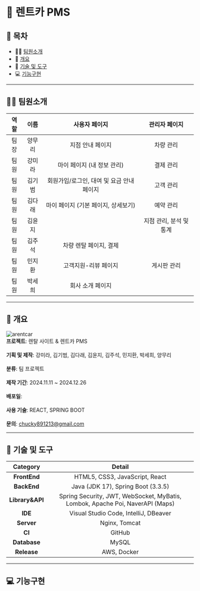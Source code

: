 # 🚗 렌트카 PMS

## 📑 목차

- 👩‍💻 [팀원소개](#-팀원소개)
- 📝 [개요](#-개요)
- 🔧 [기술 및 도구](#-기술-및-도구)
- 💻 [기능구현](#-기능구현)

---

## 👨‍💻 팀원소개

| 역할     | 이름  | 사용자 페이지                  | 관리자 페이지        |
| :------: | :---: | :--------------------------: | :----------------: |
| 팀장 | 양무리 | 지점 안내 페이지               | 차량 관리          |
| 팀원 | 강미라 | 마이 페이지 (내 정보 관리)         | 결제 관리          |
| 팀원 | 김기범 | 회원가입/로그인, 대여 및 요금 안내 페이지 | 고객 관리          |
| 팀원 | 김다래 | 마이 페이지 (기본 페이지, 상세보기)    | 예약 관리          |
| 팀원 | 김윤지 |                          | 지점 관리, 분석 및 통계 |
| 팀원 | 김주석 | 차량 렌탈 페이지, 결제           |                |
| 팀원 | 민지환 | 고객지원-리뷰 페이지              | 게시판 관리         |
| 팀원 | 박세희 | 회사 소개 페이지               |                |

---

## 📝 개요
![arentcar](https://github.com/user-attachments/assets/f03b8144-2b5a-42ef-9a38-a82fe16b26a6)<br/>
**프로젝트**: 렌탈 사이트 & 렌트카 PMS<br/><br/>
**기획 및 제작**: 강미라, 김기범, 김다래, 김윤지, 김주석, 민지환, 박세희, 양무리<br/><br/>
**분류**: 팀 프로젝트<br/><br/>
**제작 기간**: 2024.11.11 \~ 2024.12.26<br/><br/>
**배포일**: <br/><br/>
**사용 기술**: REACT, SPRING BOOT<br/><br/>
**문의**: [chucky891213@gmail.com](mailto\:chucky891213@gmail.com)

---

## 🔧 기술 및 도구

| **Category**     | **Detail**                                                                                    |
| :----------: | :-----------------------------------------------------------------------------------------: |
| **FrontEnd**   | HTML5, CSS3, JavaScript, React                                                            |
| **BackEnd**     | Java (JDK 17), Spring Boot (3.3.5)                                                        |
| **Library&API**  | Spring Security, JWT, WebSocket, MyBatis, Lombok, Apache Poi, NaverAPI (Maps) |
| **IDE**    | Visual Studio Code, IntelliJ, DBeaver                                                     |
| **Server**     | Nginx, Tomcat                                                                             |
| **CI**  | GitHub                                                                                    |
| **Database** | MySQL                                                                                     |
| **Release**     | AWS, Docker                                                                               |

---

## 💻 기능구현

